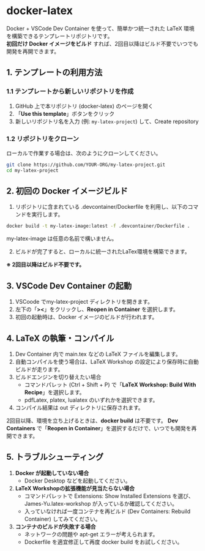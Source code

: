 # docker-latex

Docker + VSCode Dev Container を使って、簡単かつ統一された LaTeX 環境を構築できるテンプレートリポジトリです。  
**初回だけ Docker イメージをビルド** すれば、2回目以降はビルド不要でいつでも開発を再開できます。

## 1. テンプレートの利用方法

### 1.1 テンプレートから新しいリポジトリを作成

1. GitHub 上で本リポジトリ (docker-latex) のページを開く  
2. 「**Use this template**」ボタンをクリック  
3. 新しいリポジトリ名を入力 (例: `my-latex-project`) して、Create repository

### 1.2 リポジトリをクローン

ローカルで作業する場合は、次のようにクローンしてください。

```bash
git clone https://github.com/YOUR-ORG/my-latex-project.git
cd my-latex-project
```

## 2. 初回の Docker イメージビルド

1. リポジトリに含まれている .devcontainer/Dockerfile を利用し、以下のコマンドを実行します。

```bash
docker build -t my-latex-image:latest -f .devcontainer/Dockerfile .
```

my-latex-image は任意の名前で構いません。

2. ビルドが完了すると、ローカルに統一されたLaTex環境を構築できます。

**※ 2回目以降はビルド不要です。**

## 3. VSCode Dev Container の起動

1. VSCoode でmy-latex-project ディレクトリを開きます。
2. 左下の「**><**」をクリックし、**Reopen in Container** を選択します。
3. 初回の起動時は、Docker イメージのビルドが行われます。

## 4. LaTeX の執筆・コンパイル

1. Dev Container 内で main.tex などの LaTeX ファイルを編集します。
2. 自動コンパイルを使う場合は、LaTeX Workshop の設定により保存時に自動ビルドが走ります。
3. ビルドエンジンを切り替えたい場合
   - コマンドパレット (Ctrl + Shift + P) で「**LaTeX Workshop: Build With Recipe**」を選択します。
   - pdfLatex, platex, lualatex のいずれかを選択できます。
4. コンパイル結果は out ディレクトリに保存されます。

2回目以降、環境を立ち上げるときは、**docker build** は不要です。
**Dev Containers** で「**Reopen in Container**」を選択するだけで、いつでも開発を再開できます。

## 5. トラブルシューティング

1. **Docker が起動していない場合**
   - Docker Desktop などを起動してください。
2. **LaTeX Workshopの拡張機能が見当たらない場合**
   - コマンドパレットで Extensions: Show Installed Extensions を選び、James-Yu.latex-workshop が入っているか確認してください。
   - 入っていなければ一度コンテナを再ビルド (Dev Containers: Rebuild Container) してみてください。
3. **コンテナのビルドが失敗する場合**
   - ネットワークの問題や apt-get エラーが考えられます。
   - Dockerfile を適宜修正して再度 docker build をお試しください。